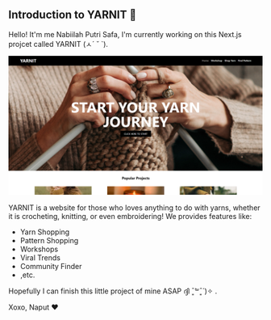 ## Introduction to YARNIT 🧶

Hello! It'm me Nabiilah Putri Safa, I'm currently working on this Next.js projcet called YARNIT (ㅅ´ ˘ `). 

![YARNIT Homepage](public/yarnit.png)

YARNIT is a website for those who loves anything to do with yarns, whether it is crocheting, knitting, or even embroidering! We provides features like:

- Yarn Shopping
- Pattern Shopping
- Workshops
- Viral Trends
- Community Finder
- ,etc.

Hopefully I can finish this little project of mine ASAP ദ്ദി ˉ͈̀꒳ˉ͈́ )✧ .

Xoxo,
Naput ❤︎

<!-- - First, Clone this repository ✅
- Run command `npm install` or `yarn install` for install dependencies and wait until it's finished
- After that, you can run the development server: -->

<!-- ```bash
npm run dev
# or
yarn dev
# or
pnpm dev
# or
bun dev
``` -->

<!-- - And can view the results through a browser
  ![Nextjs Project.](nextjs.png)

## Stack this project 🕸️

- Nextjs (Pages Router) ✅
- React ✅
- Eslint ✅
- Prettier ✅
- Typescript ✅ -->

<!-- ## Custom VScode Settings

The configuration below can be viewed through the root folder `.vscode/settings.json`

```json
{
  "editor.formatOnSave": true,
  "editor.defaultFormatter": "esbenp.prettier-vscode",
  "[javascript]": {
    "editor.defaultFormatter": "esbenp.prettier-vscode"
  },
  "[typescript]": {
    "editor.defaultFormatter": "esbenp.prettier-vscode"
  },
  "[typescriptreact]": {
    "editor.defaultFormatter": "esbenp.prettier-vscode"
  },
  "[javascriptreact]": {
    "editor.defaultFormatter": "esbenp.prettier-vscode"
  },
  "eslint.format.enable": true,
  "eslint.lintTask.enable": true,
  "eslint.validate": [
    "javascript",
    "typescript",
    "typescriptreact",
    "javascriptreact"
  ]
}
``` -->
